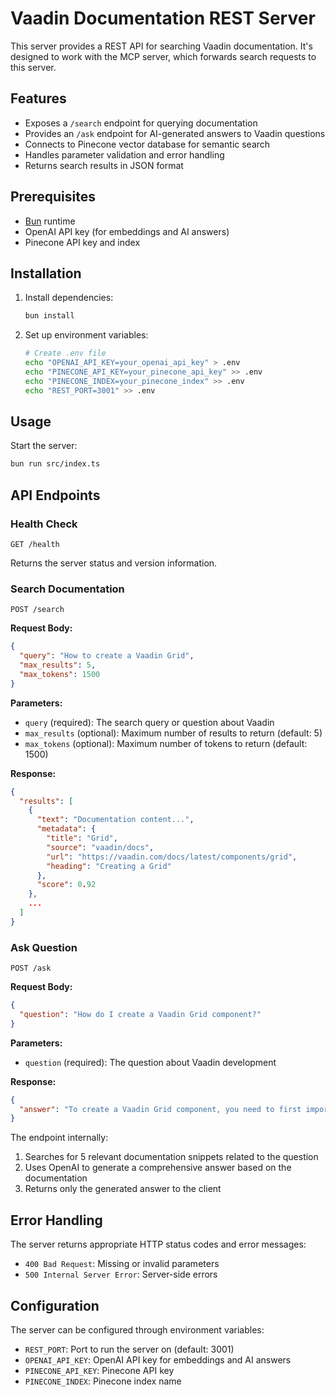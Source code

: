 # Vaadin Documentation REST Server

This server provides a REST API for searching Vaadin documentation. It's designed to work with the MCP server, which forwards search requests to this server.

## Features

- Exposes a `/search` endpoint for querying documentation
- Provides an `/ask` endpoint for AI-generated answers to Vaadin questions
- Connects to Pinecone vector database for semantic search
- Handles parameter validation and error handling
- Returns search results in JSON format

## Prerequisites

- [Bun](https://bun.sh/) runtime
- OpenAI API key (for embeddings and AI answers)
- Pinecone API key and index

## Installation

1. Install dependencies:
   ```bash
   bun install
   ```

2. Set up environment variables:
   ```bash
   # Create .env file
   echo "OPENAI_API_KEY=your_openai_api_key" > .env
   echo "PINECONE_API_KEY=your_pinecone_api_key" >> .env
   echo "PINECONE_INDEX=your_pinecone_index" >> .env
   echo "REST_PORT=3001" >> .env
   ```

## Usage

Start the server:
```bash
bun run src/index.ts
```

## API Endpoints

### Health Check

```
GET /health
```

Returns the server status and version information.

### Search Documentation

```
POST /search
```

**Request Body:**
```json
{
  "query": "How to create a Vaadin Grid",
  "max_results": 5,
  "max_tokens": 1500
}
```

**Parameters:**
- `query` (required): The search query or question about Vaadin
- `max_results` (optional): Maximum number of results to return (default: 5)
- `max_tokens` (optional): Maximum number of tokens to return (default: 1500)

**Response:**
```json
{
  "results": [
    {
      "text": "Documentation content...",
      "metadata": {
        "title": "Grid",
        "source": "vaadin/docs",
        "url": "https://vaadin.com/docs/latest/components/grid",
        "heading": "Creating a Grid"
      },
      "score": 0.92
    },
    ...
  ]
}
```

### Ask Question

```
POST /ask
```

**Request Body:**
```json
{
  "question": "How do I create a Vaadin Grid component?"
}
```

**Parameters:**
- `question` (required): The question about Vaadin development

**Response:**
```json
{
  "answer": "To create a Vaadin Grid component, you need to first import the Grid class. Here's a basic example:\n\n```java\nGrid<Person> grid = new Grid<>(Person.class);\ngrid.setItems(personList);\ngrid.addColumn(Person::getName).setHeader(\"Name\");\ngrid.addColumn(Person::getAge).setHeader(\"Age\");\n```\n\nThis creates a Grid that displays Person objects with Name and Age columns."
}
```

The endpoint internally:
1. Searches for 5 relevant documentation snippets related to the question
2. Uses OpenAI to generate a comprehensive answer based on the documentation
3. Returns only the generated answer to the client

## Error Handling

The server returns appropriate HTTP status codes and error messages:

- `400 Bad Request`: Missing or invalid parameters
- `500 Internal Server Error`: Server-side errors

## Configuration

The server can be configured through environment variables:

- `REST_PORT`: Port to run the server on (default: 3001)
- `OPENAI_API_KEY`: OpenAI API key for embeddings and AI answers
- `PINECONE_API_KEY`: Pinecone API key
- `PINECONE_INDEX`: Pinecone index name

